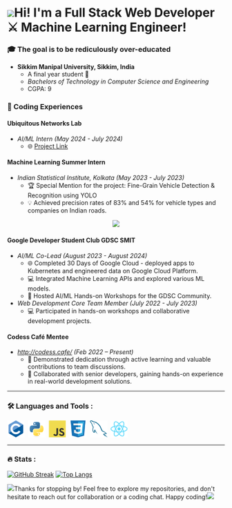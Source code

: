 <h1>
  <img src="https://media.giphy.com/media/v1.Y2lkPTc5MGI3NjExeWZocGwwcXk3azAxZDFrOXVnd3FraDc5dnM5dHZpZHIxYTNuYjc1YyZlcD12MV9pbnRlcm5hbF9naWZfYnlfaWQmY3Q9cw/NrvW2Wm25v0oErMcOo/giphy.gif" width="100">Hi! I'm a Full Stack Web Developer ⚔️ Machine Learning Engineer!
</h1> 

### 🎓 The goal is to be rediculously over-educated
- **Sikkim Manipal University, Sikkim, India**
  - A final year student 🚀
  - *Bachelors of Technology in Computer Science and Engineering*
  - CGPA: 9

### 💼 Coding Experiences
#### Ubiquitous Networks Lab
- *AI/ML Intern (May 2024 - July 2024)*
  - 🌐 [Project Link](https://github.com/codingsneha/mmPhase)

#### Machine Learning Summer Intern
- *Indian Statistical Institute, Kolkata (May 2023 - July 2023)*
  - 🏆 Special Mention for the project: Fine-Grain Vehicle Detection & Recognition using YOLO
  - 💡 Achieved precision rates of 83% and 54% for vehicle types and companies on Indian roads.
<div align="center"><img src="https://media.giphy.com/media/v1.Y2lkPTc5MGI3NjExdDJ4MmJ5bmh1NHJjdGdzYnZ0eTY3amhlbjh3ZGl4NmhuMXZtOTh6ZyZlcD12MV9pbnRlcm5hbF9naWZfYnlfaWQmY3Q9Zw/hnJgISnMHGK5eMXW7p/giphy.gif" width="300"></div>

#### Google Developer Student Club GDSC SMIT
- *AI/ML Co-Lead (August 2023 - August 2024)*
  - 🌐 Completed 30 Days of Google Cloud - deployed apps to Kubernetes and engineered data on Google Cloud Platform.
  - 💻 Integrated Machine Learning APIs and explored various ML models.
  - 🌱 Hosted AI/ML Hands-on Workshops for the GDSC Community.
- *Web Development Core Team Member (July 2022 - July 2023)*
  - 💻 Participated in hands-on workshops and collaborative development projects.

#### Codess Café Mentee
- *http://codess.cafe/ (Feb 2022 – Present)*
  - 🚀 Demonstrated dedication through active learning and valuable contributions to team discussions.
  - 👥 Collaborated with senior developers, gaining hands-on experience in real-world development solutions.
---

### :hammer_and_wrench: Languages and Tools :
<div>
  <img src="https://github.com/devicons/devicon/blob/master/icons/c/c-original.svg" title="C/C++" alt="C/C++" width="40" height="40"/>&nbsp;
  <img src="https://github.com/devicons/devicon/blob/master/icons/python/python-original.svg" title="Python" alt="Python" width="40" height="40"/>&nbsp;
  <img src="https://github.com/devicons/devicon/blob/master/icons/javascript/javascript-original.svg" title="JavaScript" alt="JavaScript" width="40" height="40"/>&nbsp;
  <img src="https://github.com/devicons/devicon/blob/master/icons/css3/css3-original.svg" title="CSS" alt="CSS" width="40" height="40"/>&nbsp;
  <img src="https://github.com/devicons/devicon/blob/master/icons/mysql/mysql-original.svg" title="SQL" alt="SQL" width="40" height="40"/>&nbsp;
  <img src="https://github.com/devicons/devicon/blob/master/icons/react/react-original.svg" title="React" alt="React" width="40" height="40"/>&nbsp;
</div>

---

### :fire: Stats :
[![GitHub Streak](http://github-readme-streak-stats.herokuapp.com?user=codingsneha&theme=dark&background=000000)](https://git.io/streak-stats)
[![Top Langs](https://github-readme-stats.vercel.app/api/top-langs/?username=codingsneha&layout=compact&theme=vision-friendly-dark)](https://github.com/codingsneha/github-readme-stats)

<img src="https://media.giphy.com/media/v1.Y2lkPTc5MGI3NjExbTU2dnZtamM5ZHJwOGQ3N3JmejVrODhlbjJlZXh1NWZ2M2h5NTIzayZlcD12MV9pbnRlcm5hbF9naWZfYnlfaWQmY3Q9cw/u0CSVqmdQDgyhVzINx/giphy.gif" width="30"/>Thanks for stopping by! Feel free to explore my repositories, and don't hesitate to reach out for collaboration or a coding chat. Happy coding!<img src="https://media.giphy.com/media/v1.Y2lkPTc5MGI3NjExdHoxNXdubXRybnBwNHZ4cmsyMTdhNWp5Y2p5OHBqYXE0cHk4aDA0MSZlcD12MV9pbnRlcm5hbF9naWZfYnlfaWQmY3Q9cw/gfZGHQF8nyfbmYTFLN/giphy.gif" width = "20">
<div align="center">
<img src="https://komarev.com/ghpvc/?username=codingsneha&style=flat-square&color=blue" alt=""/>
</div>
